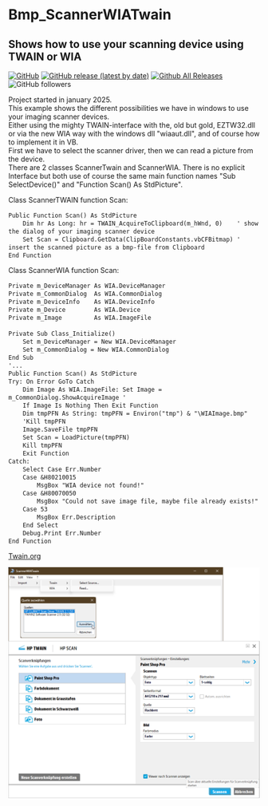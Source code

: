 # Bmp_ScannerWIATwain  
## Shows how to use your scanning device using TWAIN or WIA  

[![GitHub](https://img.shields.io/github/license/OlimilO1402/Bmp_ScannerWIATwain?style=plastic)](https://github.com/OlimilO1402/Bmp_ScannerWIATwain/blob/master/LICENSE) 
[![GitHub release (latest by date)](https://img.shields.io/github/v/release/OlimilO1402/Bmp_ScannerWIATwain?style=plastic)](https://github.com/OlimilO1402/Bmp_ScannerWIATwain/releases/latest)
[![Github All Releases](https://img.shields.io/github/downloads/OlimilO1402/Bmp_ScannerWIATwain/total.svg)](https://github.com/OlimilO1402/Bmp_ScannerWIATwain/releases/download/v2025.6.6/ScannerWIATwain_v2025.6.6.zip)
![GitHub followers](https://img.shields.io/github/followers/OlimilO1402?style=social)


Project started in january 2025.  
This example shows the different possibilities we have in windows to use your imaging scanner devices.  
Either using the mighty TWAIN-interface with the, old but gold, EZTW32.dll or via the new WIA way with the windows dll "wiaaut.dll", and of course how to implement it in VB.  
First we have to select the scanner driver, then we can read a picture from the device.  
There are 2 classes ScannerTwain and ScannerWIA. There is no explicit Interface but both use of course the same main function names "Sub SelectDevice()" and "Function Scan() As StdPicture".  

Class ScannerTWAIN function Scan:  
```vba  
Public Function Scan() As StdPicture
    Dim hr As Long: hr = TWAIN_AcquireToClipboard(m_hWnd, 0)    ' show the dialog of your imaging scanner device
    Set Scan = Clipboard.GetData(ClipBoardConstants.vbCFBitmap) ' insert the scanned picture as a bmp-file from Clipboard
End Function
```

Class ScannerWIA function Scan:  
```vba  
Private m_DeviceManager As WIA.DeviceManager
Private m_CommonDialog  As WIA.CommonDialog
Private m_DeviceInfo    As WIA.DeviceInfo
Private m_Device        As WIA.Device
Private m_Image         As WIA.ImageFile

Private Sub Class_Initialize()
    Set m_DeviceManager = New WIA.DeviceManager
    Set m_CommonDialog = New WIA.CommonDialog
End Sub
'...
Public Function Scan() As StdPicture
Try: On Error GoTo Catch
    Dim Image As WIA.ImageFile: Set Image = m_CommonDialog.ShowAcquireImage '
    If Image Is Nothing Then Exit Function
    Dim tmpPFN As String: tmpPFN = Environ("tmp") & "\WIAImage.bmp"
    'Kill tmpPFN
    Image.SaveFile tmpPFN
    Set Scan = LoadPicture(tmpPFN)
    Kill tmpPFN
    Exit Function
Catch:
    Select Case Err.Number
    Case &H80210015
        MsgBox "WIA device not found!"
    Case &H80070050
        MsgBox "Could not save image file, maybe file already exists!"
    Case 53
        MsgBox Err.Description
    End Select
    Debug.Print Err.Number
End Function

```


[Twain.org](https://twain.org)  


![ScannerWIATwain Image](Resources/ScannerWIATwain.png "ScannerWIATwain Image")
